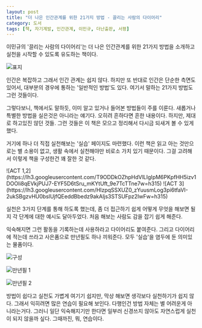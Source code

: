 ```yaml
---
layout: post
title: "더 나은 인간관계를 위한 21가지 방법 - 끌리는 사람의 다이어리"
category: 도서
tags: [책, 자기계발, 인간관계, 이민규, 더난출판, 서평]
---
```


이민규의 '끌리는 사람의 다이어리'는
더 나은 인간관계를 위한 21가지 방법을 소개하고
실천을 시작할 수 있도록 유도하는 책이다.

![표지](https://lh3.googleusercontent.com/-zTOt1b61TwA/WgRK97Cw74I/AAAAAAAAak4/XQTlO-LVNqYhAtt-j2WA0GwGQiK-SICbwCE0YBhgL/s480/diary-of-attractive-person-book.jpg)

인간은 복잡하고 그래서 인간 관계는 쉽지 않다.
하지만 또 반대로 인간은 단순한 측면도 있어서,
대부분의 경우에 통하는 '일반적인 방법'도 있다.
여기서 말하는 21가지 방법도 그런 것들이다.

그렇다보니, 책에서도 말하듯, 이미 알고 있거나 들어본 방법들이 주를 이룬다.
새롭거나 특별한 방법을 실은것은 아니라는 얘기다.
오히려 흔하다면 흔한 내용이다.
하지만, 제대로 하고있진 않던 것들.
그런 것들은 이 책은 모으고 정리해서 다시금 되새겨 볼 수 있게 했다.

거기에 하나 더 직접 실천해보는 '실습' 페이지도 마련했다.
이런 책은 읽고 아는 것만으로는 별 소용이 없고,
생활 속에서 실천해야만 비로소 가치 있기 때문이다.
그걸 고려해서 이렇게 책을 구성한건 꽤 잘한 것 같다.

<p class="center" markdown="1">
![ACT 1,2](https://lh3.googleusercontent.com/T9ODDkOZhpHdVlLIgIpM6PKpfHH5izv1DOOli8qEVkjPUJ7-EYF5D6tSru_mKYtUft_9e7TcTTne7w=h315)
![ACT 3](https://lh3.googleusercontent.com/HlzpqSSXUZ0_zYuusmLog3pi6tfaVI-2ukSBgzvHU0bslUjfQEeddBbedz9akAljs3STSUFpz2IwFw=h315)
</p>

실천은 3가지 단계를 통해 하도록 했는데,
좀 더 접근하기 쉽게 어떻게 무엇을 해보면 될지
각 단계에 대한 예시도 달아두었다.
처음 해보는 사람도 감을 잡기 쉽게 해준다.

익숙해지면 그런 활동을 기록하는데 사용하라고 다이어리도 붙여준다.
그리고 다이어리에 적는데 쓰라고 사은품으로 만년필도 하나 끼워준다.
모두 '실습'을 염두에 둔 의미있는 물품이다.

![구성](https://lh3.googleusercontent.com/iTpm1hnXT1dnB-XkOBB1pWWs6LBLfowU17Zwu-5riyZp19inb7v9hdqMgSY3ubWRAaIj8Uyeo9wxYg=s560)

![만년필 1](https://lh3.googleusercontent.com/GogJeeoP8O4DH7-9TmsfZ8HycSkJdDEVFn6cUN4t244LchfPIJkUvCXgbQZSRgqZ4r8MZony4p20NQ=s560)

![만년필 2](https://lh3.googleusercontent.com/vWAtaNy4avlTJh09fIskWacUWfKwrZWr4ZPsT5a5dXDVrZFkGQvMK3gRSklBlO01rwXVgdMp4dRJ_Q=s560)

방법이 쉽다고 실천도 가볍게 여기기 쉽지만,
막상 해보면 생각보다 실천하기가 쉽지 않다.
그래서 익히려면 많은 연습이 필요해 보인다.
다행인건 방법 자체는 별 어려운게 아니라는거다.
그러니 일단 익숙해지기만 한다면
일부러 신경쓰지 않아도 자연스럽게 실천이 되지 않을까 싶다.
그때까진, 뭐, 연습이다.
